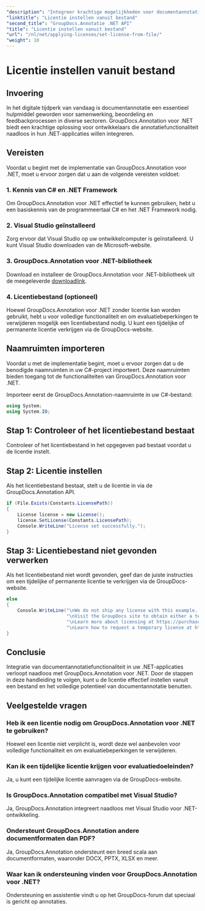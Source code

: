 ```yaml
---
"description": "Integreer krachtige mogelijkheden voor documentannotatie naadloos in uw .NET-toepassingen met GroupDocs.Annotation voor .NET."
"linktitle": "Licentie instellen vanuit bestand"
"second_title": "GroupDocs.Annotatie .NET API"
"title": "Licentie instellen vanuit bestand"
"url": "/nl/net/applying-licenses/set-license-from-file/"
"weight": 10
---
```


# Licentie instellen vanuit bestand

## Invoering
In het digitale tijdperk van vandaag is documentannotatie een essentieel hulpmiddel geworden voor samenwerking, beoordeling en feedbackprocessen in diverse sectoren. GroupDocs.Annotation voor .NET biedt een krachtige oplossing voor ontwikkelaars die annotatiefunctionaliteit naadloos in hun .NET-applicaties willen integreren.
## Vereisten
Voordat u begint met de implementatie van GroupDocs.Annotation voor .NET, moet u ervoor zorgen dat u aan de volgende vereisten voldoet:
### 1. Kennis van C# en .NET Framework
Om GroupDocs.Annotation voor .NET effectief te kunnen gebruiken, hebt u een basiskennis van de programmeertaal C# en het .NET Framework nodig.
### 2. Visual Studio geïnstalleerd
Zorg ervoor dat Visual Studio op uw ontwikkelcomputer is geïnstalleerd. U kunt Visual Studio downloaden van de Microsoft-website.
### 3. GroupDocs.Annotation voor .NET-bibliotheek
Download en installeer de GroupDocs.Annotation voor .NET-bibliotheek uit de meegeleverde [downloadlink](https://releases.groupdocs.com/annotation/net/).
### 4. Licentiebestand (optioneel)
Hoewel GroupDocs.Annotation voor .NET zonder licentie kan worden gebruikt, hebt u voor volledige functionaliteit en om evaluatiebeperkingen te verwijderen mogelijk een licentiebestand nodig. U kunt een tijdelijke of permanente licentie verkrijgen via de GroupDocs-website.

## Naamruimten importeren
Voordat u met de implementatie begint, moet u ervoor zorgen dat u de benodigde naamruimten in uw C#-project importeert. Deze naamruimten bieden toegang tot de functionaliteiten van GroupDocs.Annotation voor .NET.

Importeer eerst de GroupDocs.Annotation-naamruimte in uw C#-bestand:
```csharp
using System;
using System.IO;
```
## Stap 1: Controleer of het licentiebestand bestaat
Controleer of het licentiebestand in het opgegeven pad bestaat voordat u de licentie instelt.
## Stap 2: Licentie instellen
Als het licentiebestand bestaat, stelt u de licentie in via de GroupDocs.Annotation API.
```csharp
if (File.Exists(Constants.LicensePath))
{
    License license = new License();
    license.SetLicense(Constants.LicensePath);
    Console.WriteLine("License set successfully.");
}
```
## Stap 3: Licentiebestand niet gevonden verwerken
Als het licentiebestand niet wordt gevonden, geef dan de juiste instructies om een tijdelijke of permanente licentie te verkrijgen via de GroupDocs-website.
```csharp
else
{
    Console.WriteLine("\nWe do not ship any license with this example. " +
                      "\nVisit the GroupDocs site to obtain either a temporary or permanent license. " +
                      "\nLearn more about licensing at https://purchase.groupdocs.com/faqs/licensing. " +
                      "\nLearn how to request a temporary license at https://purchase.groupdocs.com/temporary-license.");
}
```

## Conclusie
Integratie van documentannotatiefunctionaliteit in uw .NET-applicaties verloopt naadloos met GroupDocs.Annotation voor .NET. Door de stappen in deze handleiding te volgen, kunt u de licentie effectief instellen vanuit een bestand en het volledige potentieel van documentannotatie benutten.
## Veelgestelde vragen
### Heb ik een licentie nodig om GroupDocs.Annotation voor .NET te gebruiken?
Hoewel een licentie niet verplicht is, wordt deze wel aanbevolen voor volledige functionaliteit en om evaluatiebeperkingen te verwijderen.
### Kan ik een tijdelijke licentie krijgen voor evaluatiedoeleinden?
Ja, u kunt een tijdelijke licentie aanvragen via de GroupDocs-website.
### Is GroupDocs.Annotation compatibel met Visual Studio?
Ja, GroupDocs.Annotation integreert naadloos met Visual Studio voor .NET-ontwikkeling.
### Ondersteunt GroupDocs.Annotation andere documentformaten dan PDF?
Ja, GroupDocs.Annotation ondersteunt een breed scala aan documentformaten, waaronder DOCX, PPTX, XLSX en meer.
### Waar kan ik ondersteuning vinden voor GroupDocs.Annotation voor .NET?
Ondersteuning en assistentie vindt u op het GroupDocs-forum dat speciaal is gericht op annotaties.